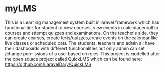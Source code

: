 # myLMS
This is a Learning management system built in laravel framework which has functionalities for student to view courses, view events in calendar,enroll to courses and attempt quizzes and examinations. On the teacher's side, they can create courses, create tests/quizzes,create events on the calendar like live classes or scheduled cats. The students, teachers and admin all have their dashboards with different functionalities but only admin can set /change permissions of a user based on roles. This project is modelled after the open source project called QuickLMS which can be found here: https://github.com/LaravelDaily/QuickLMS
